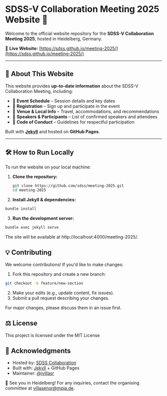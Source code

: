 # SDSS-V Collaboration Meeting 2025 Website 🌟

Welcome to the official website repository for the **SDSS-V Collaboration Meeting 2025**, hosted in Heidelberg, Germany.

📍 **Live Website:** [https://sdss.github.io/meeting-2025/](https://sdss.github.io/meeting-2025/)

---

## 📢 About This Website

This website provides **up-to-date information** about the SDSS-V Collaboration Meeting, including:

- 📆 **Event Schedule** – Session details and key dates
- 📝 **Registration** – Sign up and participate in the event
- 📍 **Venue & Local Info** – Travel, accommodations, and recommendations
- 🎤 **Speakers & Participants** – List of confirmed speakers and attendees
- 📜 **Code of Conduct** – Guidelines for respectful participation

Built with **[Jekyll](https://jekyllrb.com/)** and hosted on **GitHub Pages**.

---

## 🛠️ How to Run Locally

To run the website on your local machine:

1. **Clone the repository:**
   ```bash
   git clone https://github.com/sdss/meeting-2025.git
   cd meeting-2025
   ```
2. **Install Jekyll & dependencies:**
  ```bash
  bundle install
  ```
3. **Run the development server:**
  ```bash
  bundle exec jekyll serve
  ```

The site will be available at http://localhost:4000/meeting-2025/.

## 💡 Contributing

We welcome contributions! If you'd like to make changes:

1. Fork this repository and create a new branch:
  ```bash
  git checkout -b feature/new-section
  ```
2. Make your edits (e.g., update content, fix issues).
3. Submit a pull request describing your changes.

For major changes, please discuss them in an issue first.

## ⚖️ License

This project is licensed under the MIT License

## 🤝 Acknowledgments

- Hosted by: [SDSS Collaboration](https://www.sdss.org)
- Built with: [Jekyll](https://jekyllrb.com) + GitHub Pages
- Maintainer: [@jvillasr](https://github.com/jvillasr)

🚀 See you in Heidelberg! For any inquiries, contact the organising committee at [villasenor@mpia.de](mailto:villasenor@mpia.de).
